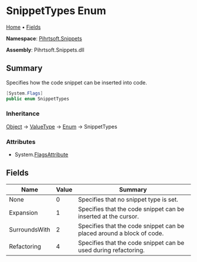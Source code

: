 # SnippetTypes Enum

[Home](../../../README.md) &#x2022; [Fields](#fields)

**Namespace**: [Pihrtsoft.Snippets](../README.md)

**Assembly**: Pihrtsoft\.Snippets\.dll

## Summary

Specifies how the code snippet can be inserted into code\.

```csharp
[System.Flags]
public enum SnippetTypes
```

### Inheritance

[Object](https://docs.microsoft.com/en-us/dotnet/api/system.object) &#x2192; [ValueType](https://docs.microsoft.com/en-us/dotnet/api/system.valuetype) &#x2192; [Enum](https://docs.microsoft.com/en-us/dotnet/api/system.enum) &#x2192; SnippetTypes

### Attributes

* System\.[FlagsAttribute](https://docs.microsoft.com/en-us/dotnet/api/system.flagsattribute)

## Fields

| Name | Value | Summary |
| ---- | ----- | ------- |
| None | 0 | Specifies that no snippet type is set\. |
| Expansion | 1 | Specifies that the code snippet can be inserted at the cursor\. |
| SurroundsWith | 2 | Specifies that the code snippet can be placed around a block of code\. |
| Refactoring | 4 | Specifies that the code snippet can be used during refactoring\. |

